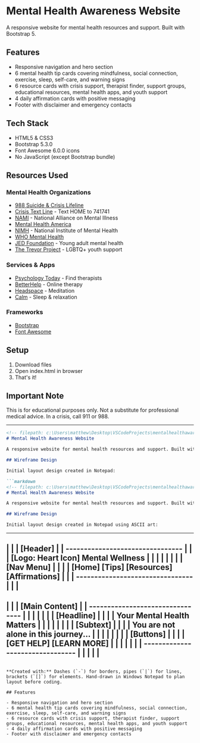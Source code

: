 # Mental Health Awareness Website

A responsive website for mental health resources and support. Built with Bootstrap 5.

## Features

- Responsive navigation and hero section
- 6 mental health tip cards covering mindfulness, social connection, exercise, sleep, self-care, and warning signs
- 6 resource cards with crisis support, therapist finder, support groups, educational resources, mental health apps, and youth support
- 4 daily affirmation cards with positive messaging
- Footer with disclaimer and emergency contacts

## Tech Stack

- HTML5 & CSS3
- Bootstrap 5.3.0
- Font Awesome 6.0.0 icons
- No JavaScript (except Bootstrap bundle)

## Resources Used

### Mental Health Organizations
- [988 Suicide & Crisis Lifeline](https://suicidepreventionlifeline.org/)
- [Crisis Text Line](https://www.crisistextline.org/) - Text HOME to 741741
- [NAMI](https://www.nami.org/) - National Alliance on Mental Illness
- [Mental Health America](https://www.mhanational.org/)
- [NIMH](https://www.nimh.nih.gov/) - National Institute of Mental Health
- [WHO Mental Health](https://www.who.int/health-topics/mental-disorders)
- [JED Foundation](https://www.jedfoundation.org/) - Young adult mental health
- [The Trevor Project](https://www.thetrevorproject.org/) - LGBTQ+ youth support

### Services & Apps
- [Psychology Today](https://www.psychologytoday.com/) - Find therapists
- [BetterHelp](https://www.betterhelp.com/) - Online therapy
- [Headspace](https://www.headspace.com/) - Meditation
- [Calm](https://www.calm.com/) - Sleep & relaxation

### Frameworks
- [Bootstrap](https://getbootstrap.com/)
- [Font Awesome](https://fontawesome.com/)

## Setup

1. Download files
2. Open index.html in browser
3. That's it!

## Important Note

This is for educational purposes only. Not a substitute for professional medical advice. In a crisis, call 911 or 988.

---

```markdown
<!-- filepath: c:\Users\matthew\Desktop\VSCodeProjects\mentalhealthawareness\README.md -->
# Mental Health Awareness Website

A responsive website for mental health resources and support. Built with Bootstrap 5.

## Wireframe Design

Initial layout design created in Notepad:

```markdown
<!-- filepath: c:\Users\matthew\Desktop\VSCodeProjects\mentalhealthawareness\README.md -->
# Mental Health Awareness Website

A responsive website for mental health resources and support. Built with Bootstrap 5.

## Wireframe Design

Initial layout design created in Notepad using ASCII art:

```
--------------------------------------------
|                                          |
| [Header]                                 |
| --------------------------------         |
| | [Logo: Heart Icon] Mental Wellness   | |
| |                                      | |
| | [Nav Menu]                           | |
| |   [Home] [Tips] [Resources] [Affirmations] | |
| --------------------------------         |
|                                          |
--------------------------------------------
|                                          |
| [Main Content]                           |
| --------------------------------         |
| |                                      | |
| | [Headline]                           | |
| |   Your Mental Health Matters         | |
| |                                      | |
| | [Subtext]                            | |
| |   You are not alone in this journey... | |
| |                                      | |
| | [Buttons]                            | |
| |   [GET HELP]    [LEARN MORE]         | |
| |                                      | |
| --------------------------------         |
| |                                      | |
--------------------------------------------
```

**Created with:** Dashes (`-`) for borders, pipes (`|`) for lines, brackets (`[]`) for elements. Hand-drawn in Windows Notepad to plan layout before coding.

## Features

- Responsive navigation and hero section
- 6 mental health tip cards covering mindfulness, social connection, exercise, sleep, self-care, and warning signs
- 6 resource cards with crisis support, therapist finder, support groups, educational resources, mental health apps, and youth support
- 4 daily affirmation cards with positive messaging
- Footer with disclaimer and emergency contacts

